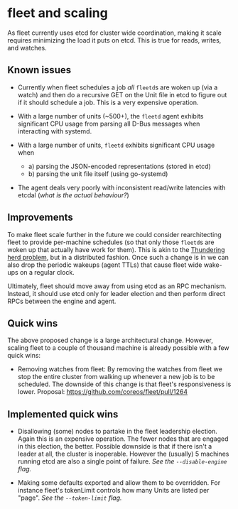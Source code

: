 # fleet and scaling

As fleet currently uses etcd for cluster wide coordination, making it scale 
requires minimizing the load it puts on etcd. This is true for reads, writes,
and watches.

## Known issues

- Currently when fleet schedules a job *all* `fleetd`s are woken up (via a watch)
and then do a recursive GET on the Unit file in etcd to figure out if it should
schedule a job. This is a very expensive operation.

- With a large number of units (~500+), the `fleetd` agent exhibits significant 
CPU usage from parsing all D-Bus messages when interacting with systemd.

- With a large number of units, `fleetd` exhibits significant CPU usage when 
  - a) parsing the JSON-encoded representations (stored in etcd)
  - b) parsing the unit file itself (using go-systemd)

- The agent deals very poorly with inconsistent read/write latencies with etcdal
  (*what is the actual behaviour?*) 

## Improvements

To make fleet scale further in the future we could consider rearchitecting
fleet to provide per-machine schedules (so that only those `fleetd`s are woken
up that actually have work for them). This is akin to the [Thundering herd
problem](https://en.wikipedia.org/wiki/Thundering_herd_problem), but in a
distributed fashion. Once such a change is in we can also drop the periodic
wakeups (agent TTLs) that cause fleet wide wake-ups on a regular clock.

Ultimately, fleet should move away from using etcd as an RPC mechanism. 
Instead, it should use etcd only for leader election and then perform direct
RPCs between the engine and agent.

## Quick wins

The above proposed change is a large architectural change. However, scaling
fleet to a couple of thousand machine is already possible with a few quick
wins:

* Removing watches from fleet: By removing the watches from fleet we stop
    the entire cluster from walking up whenever a new job is to be scheduled.
    The downside of this change is that fleet's responsiveness is lower.
    Proposal: https://github.com/coreos/fleet/pull/1264

## Implemented quick wins

* Disallowing (some) nodes to partake in the fleet leadership election. Again
    this is an expensive operation. The fewer nodes that are engaged in this
    election, the better. Possible downside is that if there isn't a leader at
    all, the cluster is inoperable. However the (usually) 5 machines running
    etcd are also a single point of failure. *See the `--disable-engine` flag.*

* Making some defaults exported and allow them to be overridden. For instance
    fleet's tokenLimit controls how many Units are listed per "page". *See the
    `--token-limit` flag.*
